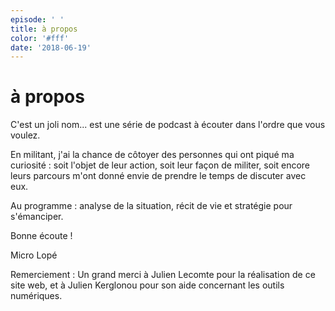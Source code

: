 ```yaml
---
episode: ' '
title: à propos
color: '#fff'
date: '2018-06-19'
---
```

# à propos

C'est un joli nom... est une série de podcast à écouter dans l'ordre que vous voulez.

En militant, j'ai la chance de côtoyer des personnes qui ont piqué ma curiosité : soit l'objet de leur action, soit leur façon de militer, soit encore leurs parcours m'ont donné envie de prendre le temps de discuter avec eux.

Au programme : analyse de la situation, récit de vie et stratégie pour s'émanciper.

Bonne écoute !

Micro Lopé

Remerciement : Un grand merci à Julien Lecomte pour la réalisation de ce site web, et à Julien Kerglonou pour son aide concernant les outils numériques.
